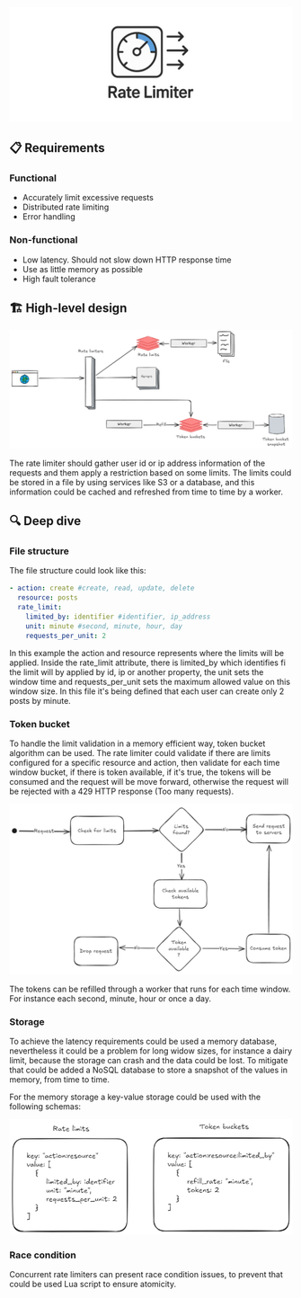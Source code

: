 ![Rate Limiter](docs/assets/rate-limiter.png)

## 📋 Requirements

### Functional
- Accurately limit excessive requests
- Distributed rate limiting
- Error handling

### Non-functional
- Low latency. Should not slow down HTTP response time
- Use as little memory as possible
- High fault tolerance

## 🏗️ High-level design
![Rate limiter](docs/assets/rate-limiter.excalidraw.png)

The rate limiter should gather user id or ip address information of the requests and them apply
a restriction based on some limits. The limits could be stored in a file by using services like S3
or a database, and this information could be cached and refreshed from time to time by a worker.

## 🔍 Deep dive
### File structure
The file structure could look like this:
```yml
- action: create #create, read, update, delete
  resource: posts
  rate_limit:
    limited_by: identifier #identifier, ip_address
    unit: minute #second, minute, hour, day
    requests_per_unit: 2
```
In this example the action and resource represents where the limits will be applied.
Inside the rate_limit attribute, there is limited_by which identifies fi the limit will
by applied by id, ip or another property, the unit sets the window time and
requests_per_unit sets the maximum allowed value on this window size.
In this file it's being defined that each user can create only 2 posts by minute.

### Token bucket
To handle the limit validation in a memory efficient way, token bucket algorithm can be used.
The rate limiter could validate if there are limits configured for a specific resource
and action, then validate for each time window bucket, if there is token available,
if it's true, the tokens will be consumed and the request will be move forward, otherwise
the request will be rejected with a 429 HTTP response (Too many requests).

![Token Bucket](docs/assets/token-bucket.excalidraw.png)

The tokens can be refilled through a worker that runs for each time window. For instance
each second, minute, hour or once a day.

### Storage
To achieve the latency requirements could be used a memory database, nevertheless
it could be a problem for long widow sizes, for instance a dairy limit, because the
storage can crash and the data could be lost. To mitigate that could be added a NoSQL
database to store a snapshot of the values in memory, from time to time.

For the memory storage a key-value storage could be used with the following schemas:

![Database](docs/assets/db.excalidraw.png)

### Race condition
Concurrent rate limiters can present race condition issues, to prevent that could be
used Lua script to ensure atomicity.